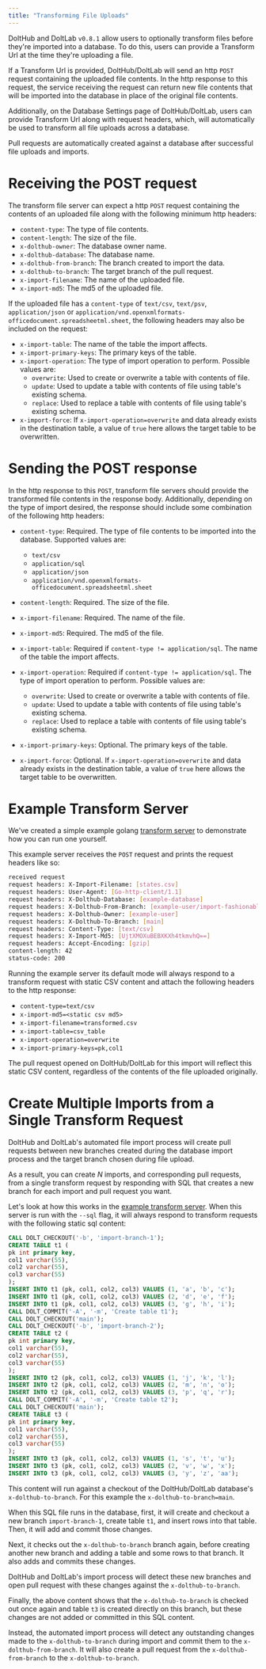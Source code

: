 ```yaml
---
title: "Transforming File Uploads"
---
```


DoltHub and DoltLab `v0.8.1` allow users to optionally transform files before they&apos;re imported into a database. To do this, users can provide a Transform Url at the time they&apos;re uploading a file.

If a Transform Url is provided, DoltHub/DoltLab will send an http `POST` request containing the uploaded file contents. In the http response
to this request, the service receiving the request can return new file contents that will be imported into the database in place of the original file contents.

Additionally, on the Database Settings page of DoltHub/DoltLab, users can provide Transform Url along with request headers, which, will automatically be used to transform all file uploads across a database.

Pull requests are automatically created against a database after successful file uploads and imports.

<h1 id="#receive-post-request">Receiving the POST request</h1>

The transform file server can expect a http `POST` request containing the contents of an uploaded file along with the following minimum http headers:

* `content-type`: The type of file contents.
* `content-length`: The size of the file.
* `x-dolthub-owner`: The database owner name.
* `x-dolthub-database`: The database name.
* `x-dolthub-from-branch`: The branch created to import the data.
* `x-dolthub-to-branch`: The target branch of the pull request.
* `x-import-filename`: The name of the uploaded file.
* `x-import-md5`: The md5 of the uploaded file.

If the uploaded file has a `content-type` of `text/csv`, `text/psv`, `application/json` or `application/vnd.openxmlformats-officedocument.spreadsheetml.sheet`, the following headers may also be included on the request:

* `x-import-table`: The name of the table the import affects.
* `x-import-primary-keys`: The primary keys of the table.
* `x-import-operation`: The type of import operation to perform. Possible values are:
    * `overwrite`: Used to create or overwrite a table with contents of file.
    * `update`: Used to update a table with contents of file using table&apos;s existing schema.
    * `replace`: Used to replace a table with contents of file using table&apos;s existing schema.
* `x-import-force`: If `x-import-operation=overwrite` and data already exists in the destination table, a value of `true` here allows the target table to be overwritten.

<h1 id="#send-post-response">Sending the POST response</h1>

In the http response to this `POST`, transform file servers should provide the transformed file contents in the response body. Additionally, depending on the type of import desired, the response should include some combination of the following http headers:

* `content-type`: Required. The type of file contents to be imported into the database. Supported values are:
    * `text/csv`
    * `application/sql`
    * `application/json`
    * `application/vnd.openxmlformats-officedocument.spreadsheetml.sheet`

* `content-length`: Required. The size of the file.
* `x-import-filename`: Required. The name of the file.
* `x-import-md5`: Required. The md5 of the file.
* `x-import-table`: Required if `content-type != application/sql`. The name of the table the import affects.
* `x-import-operation`: Required if `content-type != application/sql`. The type of import operation to perform. Possible values are:
    * `overwrite`: Used to create or overwrite a table with contents of file.
    * `update`: Used to update a table with contents of file using table&apos;s existing schema.
    * `replace`: Used to replace a table with contents of file using table&apos;s existing schema.
* `x-import-primary-keys`: Optional. The primary keys of the table.
* `x-import-force`: Optional. If `x-import-operation=overwrite` and data already exists in the destination table, a value of `true` here allows the target table to be overwritten.

<h1 id="#example-transform-server">Example Transform Server</h1>

We&apos;ve created a simple example golang [transform server](https://github.com/dolthub/transform-file-server) to demonstrate how you can run one yourself.

This example server receives the `POST` request and prints the request headers like so:
```bash
received request
request headers: X-Import-Filename: [states.csv]
request headers: User-Agent: [Go-http-client/1.1]
request headers: X-Dolthub-Database: [example-database]
request headers: X-Dolthub-From-Branch: [example-user/import-fashionable-wolf]
request headers: X-Dolthub-Owner: [example-user]
request headers: X-Dolthub-To-Branch: [main]
request headers: Content-Type: [text/csv]
request headers: X-Import-Md5: [UjtXMOXuBEBXKXh4tkmvhQ==]
request headers: Accept-Encoding: [gzip]
content-length: 42
status-code: 200
```

Running the example server its default mode will always respond to a transform request with static CSV content and attach the following headers to the http response:

* `content-type=text/csv`
* `x-import-md5=<static csv md5>`
* `x-import-filename=transformed.csv`
* `x-import-table=csv_table`
* `x-import-operation=overwrite`
* `x-import-primary-keys=pk,col1`

The pull request opened on DoltHub/DoltLab for this import will reflect this static CSV content, regardless of the contents of the file uploaded originally.

<h1 id="#multiple-imports-from-single-transform">Create Multiple Imports from a Single Transform Request</h1>

DoltHub and DoltLab&apos;s automated file import process will create pull requests between new branches created during the database import process and the target branch chosen during file upload.

As a result, you can create _N_ imports, and corresponding pull requests, from a single transform request by responding with SQL that creates a new branch for each import and pull request you want.

Let's look at how this works in the [example transform server](https://github.com/dolthub/transform-file-server). When this server is run with the `--sql` flag, it will always respond to transform requests with the following static sql content:

```sql
CALL DOLT_CHECKOUT('-b', 'import-branch-1');
CREATE TABLE t1 (
pk int primary key,
col1 varchar(55),
col2 varchar(55),
col3 varchar(55)
);
INSERT INTO t1 (pk, col1, col2, col3) VALUES (1, 'a', 'b', 'c');
INSERT INTO t1 (pk, col1, col2, col3) VALUES (2, 'd', 'e', 'f');
INSERT INTO t1 (pk, col1, col2, col3) VALUES (3, 'g', 'h', 'i');
CALL DOLT_COMMIT('-A', '-m', 'Create table t1');
CALL DOLT_CHECKOUT('main');
CALL DOLT_CHECKOUT('-b', 'import-branch-2');
CREATE TABLE t2 (
pk int primary key,
col1 varchar(55),
col2 varchar(55),
col3 varchar(55)    
);
INSERT INTO t2 (pk, col1, col2, col3) VALUES (1, 'j', 'k', 'l');
INSERT INTO t2 (pk, col1, col2, col3) VALUES (2, 'm', 'n', 'o');
INSERT INTO t2 (pk, col1, col2, col3) VALUES (3, 'p', 'q', 'r');
CALL DOLT_COMMIT('-A', '-m', 'Create table t2');
CALL DOLT_CHECKOUT('main');
CREATE TABLE t3 (
pk int primary key,
col1 varchar(55),
col2 varchar(55),
col3 varchar(55)    
);
INSERT INTO t3 (pk, col1, col2, col3) VALUES (1, 's', 't', 'u');
INSERT INTO t3 (pk, col1, col2, col3) VALUES (2, 'v', 'w', 'x');
INSERT INTO t3 (pk, col1, col2, col3) VALUES (3, 'y', 'z', 'aa');
```

This content will run against a checkout of the DoltHub/DoltLab database&apos;s `x-dolthub-to-branch`. For this example the `x-dolthub-to-branch=main`.

When this SQL file runs in the database, first, it will create and checkout a new branch `import-branch-1`, create table `t1`, and insert rows into that table. Then, it will add and commit those changes.

Next, it checks out the `x-dolthub-to-branch` branch again, before creating another new branch and adding a table and some rows to that branch. It also adds and commits these changes.

DoltHub and DoltLab&apos;s import process will detect these new branches and open pull request with these changes against the `x-dolthub-to-branch`.

Finally, the above content shows that the `x-dolthub-to-branch` is checked out once again and table `t3` is created directly on this branch, but these changes are not added or committed in this SQL content.

Instead, the automated import process will detect any outstanding changes made to the `x-dolthub-to-branch` during import and commit them to the `x-dolthub-from-branch`. It will also create a pull request from the `x-dolthub-from-branch` to the `x-dolthub-to-branch`.
